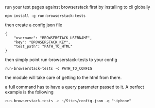 run your test pages against browserstack first by installing to cli globally

```
npm install -g run-browserstack-tests
```
then create a config json file
```
{
    "username": "BROWSERSTACK_USERNAME",
    "key": "BROWSERSTACK_KEY",
    "test_path": "PATH_TO_HTML"
}
```
then simply point run-browserstack-tests to your config
```
run-browserstack-tests -c PATH_TO_CONFIG
```
the module will take care of getting to the html from there.

a full command has to have a query parameter passed to it. A perfect example is the following
```
run-browserstack-tests -c ~/Sites/config.json -q "~iphone"
```